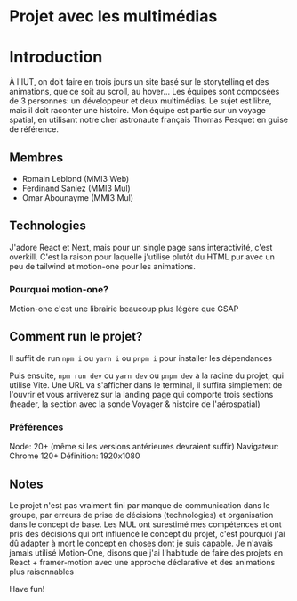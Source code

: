 # Projet avec les multimédias

# Introduction

À l'IUT, on doit faire en trois jours un site basé sur le storytelling et des animations, que ce soit au scroll, au hover... Les équipes sont composées de 3 personnes: un développeur et deux multimédias. Le sujet est libre, mais il doit raconter une histoire. Mon équipe est partie sur un voyage spatial, en utilisant notre cher astronaute français Thomas Pesquet en guise de référence.

## Membres

- Romain Leblond (MMI3 Web)
- Ferdinand Saniez (MMI3 Mul)
- Omar Abounayme (MMI3 Mul)

## Technologies

J'adore React et Next, mais pour un single page sans interactivité, c'est overkill. C'est la raison pour laquelle
j'utilise plutôt du HTML pur avec un peu de tailwind et motion-one pour les animations.

### Pourquoi motion-one?

Motion-one c'est une librairie beaucoup plus légère que GSAP

## Comment run le projet?

Il suffit de run `npm i` ou `yarn i` ou `pnpm i` pour installer les dépendances

Puis ensuite, `npm run dev` ou `yarn dev` ou `pnpm dev` à la racine du projet, qui utilise Vite. Une URL va s'afficher dans le terminal, il suffira simplement de l'ouvrir et vous arriverez sur la landing page qui comporte trois sections (header, la section avec la sonde Voyager & histoire de l'aérospatial)

### Préférences

Node: 20+ (même si les versions antérieures devraient suffir)
Navigateur: Chrome 120+
Définition: 1920x1080

## Notes

Le projet n'est pas vraiment fini par manque de communication dans le groupe, par erreurs de prise de décisions (technologies) et organisation dans le concept de base. Les MUL ont surestimé mes compétences et ont pris des décisions qui ont influencé le concept du projet, c'est pourquoi j'ai dû adapter à mort le concept en choses dont je suis capable. Je n'avais jamais utilisé Motion-One, disons que j'ai l'habitude de faire des projets en React + framer-motion avec une approche déclarative et des animations plus raisonnables

Have fun!

